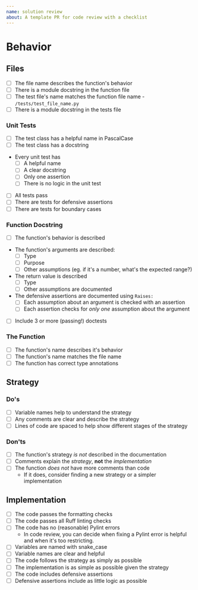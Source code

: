 ```yaml
---
name: solution review 
about: A template PR for code review with a checklist
---
```


<!--
  make this PR easy to find:

  - assign: yourself
  - link it to the corresponding challenge issue on the project board
-->

<!-- describe the challenge you will solve -->

# Behavior

## Files

- [ ] The file name describes the function's behavior
- [ ] There is a module docstring in the function file
- [ ] The test file's name matches the function file name -
  `/tests/test_file_name.py`
- [ ] There is a module docstring in the tests file

### Unit Tests

- [ ] The test class has a helpful name in PascalCase
- [ ] The test class has a docstring
- Every unit test has
  - [ ] A helpful name
  - [ ] A clear docstring
  - [ ] Only one assertion
  - [ ] There is no logic in the unit test
- [ ] All tests pass
- [ ] There are tests for defensive assertions
- [ ] There are tests for boundary cases

### Function Docstring

- [ ] The function's behavior is described
- The function's arguments are described:
  - [ ] Type
  - [ ] Purpose
  - [ ] Other assumptions (eg. if it's a number, what's the expected range?)
- The return value is described
  - [ ] Type
  - [ ] Other assumptions are documented
- The defensive assertions are documented using `Raises:`
  - [ ] Each assumption about an argument is checked with an assertion
  - [ ] Each assertion checks for _only one_ assumption about the argument
- [ ] Include 3 or more (passing!) doctests

### The Function

- [ ] The function's name describes it's behavior
- [ ] The function's name matches the file name
- [ ] The function has correct type annotations

## Strategy

### Do's

- [ ] Variable names help to understand the strategy
- [ ] Any comments are clear and describe the strategy
- [ ] Lines of code are spaced to help show different stages of the strategy

### Don'ts

- [ ] The function's strategy _is not_ described in the documentation
- [ ] Comments explain the _strategy_, **not** the _implementation_
- [ ] The function _does not_ have more comments than code
  - If it does, consider finding a new strategy or a simpler implementation

## Implementation

- [ ] The code passes the formatting checks
- [ ] The code passes all Ruff linting checks
- [ ] The code has no (reasonable) Pylint errors
  - In code review, you can decide when fixing a Pylint error is helpful and
    when it's too restricting.
- [ ] Variables are named with snake_case
- [ ] Variable names are clear and helpful
- [ ] The code follows the strategy as simply as possible
- [ ] The implementation is as simple as possible given the strategy
- [ ] The code includes defensive assertions
- [ ] Defensive assertions include as little logic as possible
